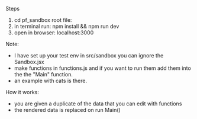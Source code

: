 Steps

1. cd pf_sandbox root file:
2. in terminal run:
   npm install && npm run dev
3. open in browser: localhost:3000

Note:

- I have set up your test env in src/sandbox
  you can ignore the Sandbox.jsx
- make functions in functions.js and if you want to run them
  add them into the the "Main" function.
- an example with cats is there.

How it works:

- you are given a duplicate of the data that you can edit with functions
- the rendered data is replaced on run Main()
